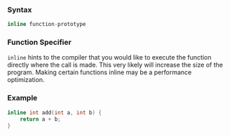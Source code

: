 ### Syntax
```c++
inline function-prototype
```
### Function Specifier
`inline` hints to the compiler that you would like to execute the function directly where the call is made. This very likely will increase the size of the program. Making certain functions inline may be a performance optimization.
### Example
```c++
inline int add(int a, int b) {
	return a + b;
}
```